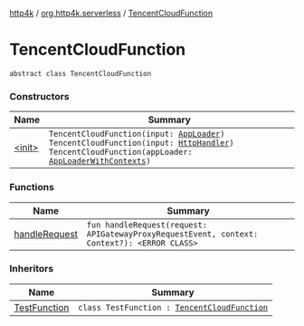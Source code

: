 [http4k](../../index.md) / [org.http4k.serverless](../index.md) / [TencentCloudFunction](./index.md)

# TencentCloudFunction

`abstract class TencentCloudFunction`

### Constructors

| Name | Summary |
|---|---|
| [&lt;init&gt;](-init-.md) | `TencentCloudFunction(input: `[`AppLoader`](../-app-loader.md)`)`<br>`TencentCloudFunction(input: `[`HttpHandler`](../../org.http4k.core/-http-handler.md)`)`<br>`TencentCloudFunction(appLoader: `[`AppLoaderWithContexts`](../-app-loader-with-contexts.md)`)` |

### Functions

| Name | Summary |
|---|---|
| [handleRequest](handle-request.md) | `fun handleRequest(request: APIGatewayProxyRequestEvent, context: Context?): <ERROR CLASS>` |

### Inheritors

| Name | Summary |
|---|---|
| [TestFunction](../../tencent/-test-function/index.md) | `class TestFunction : `[`TencentCloudFunction`](./index.md) |
